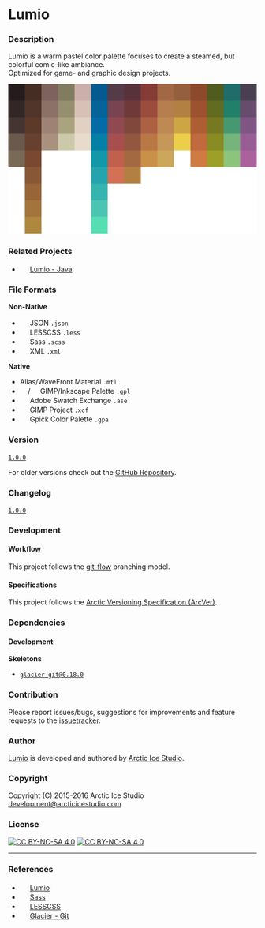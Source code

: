 Lumio
=====

### Description
Lumio is a warm pastel color palette focuses to create a steamed, but colorful comic-like ambiance.  
Optimized for game- and graphic design projects.

![Lumio](src/main/native/lumio.png)

### Related Projects
  - <img src="https://github.com/favicon.ico" width=16 height=16/> [Lumio - Java](https://github.com/arcticicestudio/lumio-java)

### File Formats
**Non-Native**
  - <img src="http://www.json.org/favicon.ico" width=16 height=16/> JSON `.json`
  - <img src="http://lesscss.org/public/ico/favicon.ico" width=16 height=16/> LESSCSS `.less`
  - <img src="http://sass-lang.com/favicon.ico" width=16 height=16/> Sass `.scss`
  - <img src="https://www.w3.org/favicon.ico" width=16 height=16/> XML `.xml`

**Native**
  - Alias/WaveFront Material `.mtl`
  - <img src="https://www.gimp.org/images/wilber16.png" width=16 height=16/>/<img src="https://inkscape.org/favicon.ico" width=16 height=16/> GIMP/Inkscape Palette `.gpl`
  - <img src="http://www.adobe.com/favicon.ico" width=16 height=16/> Adobe Swatch Exchange `.ase`
  - <img src="https://www.gimp.org/images/wilber16.png" width=16 height=16/> GIMP Project `.xcf`
  - <img src="http://static.gpick.org/image/logo.png" width=16 height=16/> Gpick Color Palette `.gpa`

### Version
[`1.0.0`](https://github.com/arcticicestudio/lumio/releases/latest)

For older versions check out the [GitHub Repository](https://github.com/arcticicestudio/lumio).

### Changelog
[`1.0.0`](CHANGELOG.md)

### Development
#### Workflow
This project follows the [git-flow](http://nvie.com/posts/a-successful-git-branching-model) branching model.

#### Specifications
This project follows the [Arctic Versioning Specification (ArcVer)](https://github.com/arcticicestudio/arcver).

### Dependencies
#### Development
**Skeletons**
  - [`glacier-git@0.18.0`](https://github.com/arcticicestudio/glacier-git)

### Contribution
Please report issues/bugs, suggestions for improvements and feature requests to the [issuetracker](https://github.com/arcticicestudio/lumio/issues).

### Author
[Lumio](https://github.com/arcticicestudio/lumio) is developed and authored by [Arctic Ice Studio](http://arcticicestudio.com).

### Copyright
Copyright (C) 2015-2016 Arctic Ice Studio <development@arcticicestudio.com>

### License
[![CC BY-NC-SA 4.0](http://mirrors.creativecommons.org/presskit/buttons/88x31/svg/by-nc-sa.svg)](http://creativecommons.org/licenses/by-nc-sa/4.0) [![CC BY-NC-SA 4.0](http://www.gnu.org/graphics/gplv3-88x31.png)](http://www.gnu.org/licenses/gpl.txt)

---

### References
  - <img src="https://github.com/favicon.ico" width=16 height=16/> [Lumio](https://github.com/arcticicestudio/lumio)
  - <img src="http://sass-lang.com/favicon.ico" width=16 height=16/> [Sass](http://sass-lang.com)
  - <img src="http://lesscss.org/public/ico/favicon.ico" width=16 height=16/> [LESSCSS](http://lesscss.org)  
  - <img src="https://github.com/favicon.ico" width=16 height=16/> [Glacier - Git](https://github.com/arcticicestudio/glacier-git)  
